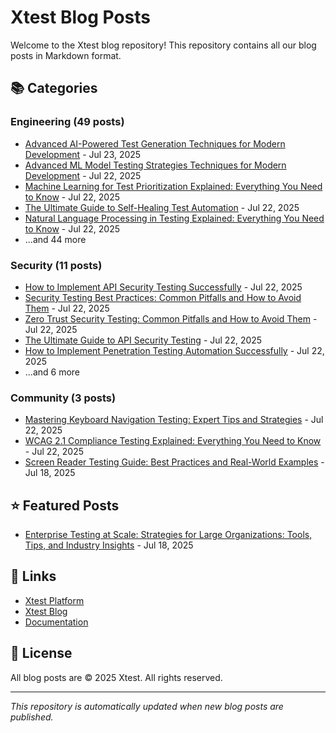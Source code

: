 # Xtest Blog Posts

Welcome to the Xtest blog repository! This repository contains all our blog posts in Markdown format.

## 📚 Categories

### Engineering (49 posts)

- [Advanced AI-Powered Test Generation Techniques for Modern Development](posts/2025/2025-07-23-advanced-ai-powered-test-generation-techniques-for-modern-development.md) - Jul 23, 2025
- [Advanced ML Model Testing Strategies Techniques for Modern Development](posts/2025/2025-07-22-advanced-ml-model-testing-strategies-techniques-for-modern-development.md) - Jul 22, 2025
- [Machine Learning for Test Prioritization Explained: Everything You Need to Know](posts/2025/2025-07-22-machine-learning-for-test-prioritization-explained-everything-you-need-to-know.md) - Jul 22, 2025
- [The Ultimate Guide to Self-Healing Test Automation](posts/2025/2025-07-22-the-ultimate-guide-to-self-healing-test-automation.md) - Jul 22, 2025
- [Natural Language Processing in Testing Explained: Everything You Need to Know](posts/2025/2025-07-22-natural-language-processing-in-testing-explained-everything-you-need-to-know.md) - Jul 22, 2025
- ...and 44 more

### Security (11 posts)

- [How to Implement API Security Testing Successfully](posts/2025/2025-07-22-how-to-implement-api-security-testing-successfully.md) - Jul 22, 2025
- [Security Testing Best Practices: Common Pitfalls and How to Avoid Them](posts/2025/2025-07-22-security-testing-best-practices-common-pitfalls-and-how-to-avoid-them.md) - Jul 22, 2025
- [Zero Trust Security Testing: Common Pitfalls and How to Avoid Them](posts/2025/2025-07-22-zero-trust-security-testing-common-pitfalls-and-how-to-avoid-them.md) - Jul 22, 2025
- [The Ultimate Guide to API Security Testing](posts/2025/2025-07-22-the-ultimate-guide-to-api-security-testing.md) - Jul 22, 2025
- [How to Implement Penetration Testing Automation Successfully](posts/2025/2025-07-22-how-to-implement-penetration-testing-automation-successfully.md) - Jul 22, 2025
- ...and 6 more

### Community (3 posts)

- [Mastering Keyboard Navigation Testing: Expert Tips and Strategies](posts/2025/2025-07-22-mastering-keyboard-navigation-testing-expert-tips-and-strategies.md) - Jul 22, 2025
- [WCAG 2.1 Compliance Testing Explained: Everything You Need to Know](posts/2025/2025-07-22-wcag-21-compliance-testing-explained-everything-you-need-to-know.md) - Jul 22, 2025
- [Screen Reader Testing Guide: Best Practices and Real-World Examples](posts/2025/2025-07-18-screen-reader-testing-guide-best-practices-and-real-world-examples.md) - Jul 18, 2025

## ⭐ Featured Posts

- [Enterprise Testing at Scale: Strategies for Large Organizations: Tools, Tips, and Industry Insights](posts/2025/2025-07-18-enterprise-testing-at-scale-strategies-for-large-organizations-tools-tips-and-industry-insights.md) - Jul 18, 2025

## 🔗 Links

- [Xtest Platform](https://xtest.io)
- [Xtest Blog](https://xtest.io/blog)
- [Documentation](https://xtest.io/docs)

## 📝 License

All blog posts are © 2025 Xtest. All rights reserved.

---

*This repository is automatically updated when new blog posts are published.*
